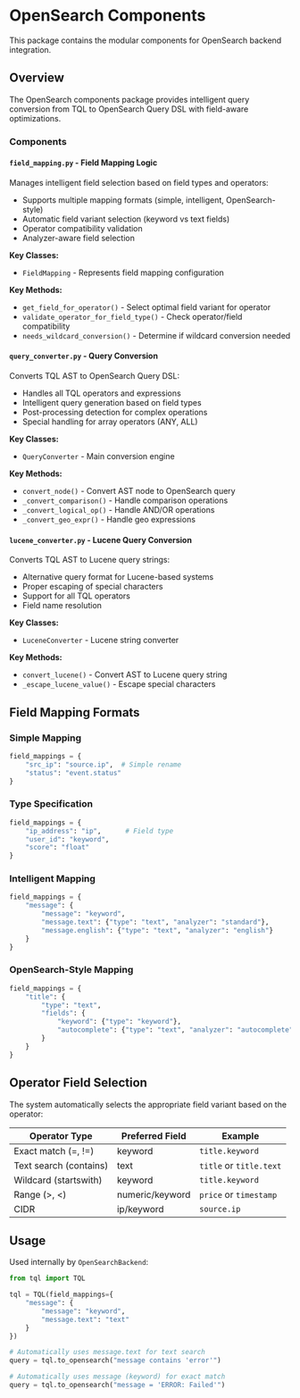 # OpenSearch Components

This package contains the modular components for OpenSearch backend integration.

## Overview

The OpenSearch components package provides intelligent query conversion from TQL to OpenSearch Query DSL with field-aware optimizations.

### Components

#### `field_mapping.py` - Field Mapping Logic
Manages intelligent field selection based on field types and operators:
- Supports multiple mapping formats (simple, intelligent, OpenSearch-style)
- Automatic field variant selection (keyword vs text fields)
- Operator compatibility validation
- Analyzer-aware field selection

**Key Classes:**
- `FieldMapping` - Represents field mapping configuration

**Key Methods:**
- `get_field_for_operator()` - Select optimal field variant for operator
- `validate_operator_for_field_type()` - Check operator/field compatibility
- `needs_wildcard_conversion()` - Determine if wildcard conversion needed

#### `query_converter.py` - Query Conversion
Converts TQL AST to OpenSearch Query DSL:
- Handles all TQL operators and expressions
- Intelligent query generation based on field types
- Post-processing detection for complex operations
- Special handling for array operators (ANY, ALL)

**Key Classes:**
- `QueryConverter` - Main conversion engine

**Key Methods:**
- `convert_node()` - Convert AST node to OpenSearch query
- `_convert_comparison()` - Handle comparison operations
- `_convert_logical_op()` - Handle AND/OR operations
- `_convert_geo_expr()` - Handle geo expressions

#### `lucene_converter.py` - Lucene Query Conversion
Converts TQL AST to Lucene query strings:
- Alternative query format for Lucene-based systems
- Proper escaping of special characters
- Support for all TQL operators
- Field name resolution

**Key Classes:**
- `LuceneConverter` - Lucene string converter

**Key Methods:**
- `convert_lucene()` - Convert AST to Lucene query string
- `_escape_lucene_value()` - Escape special characters

## Field Mapping Formats

### Simple Mapping
```python
field_mappings = {
    "src_ip": "source.ip",  # Simple rename
    "status": "event.status"
}
```

### Type Specification
```python
field_mappings = {
    "ip_address": "ip",      # Field type
    "user_id": "keyword",
    "score": "float"
}
```

### Intelligent Mapping
```python
field_mappings = {
    "message": {
        "message": "keyword",
        "message.text": {"type": "text", "analyzer": "standard"},
        "message.english": {"type": "text", "analyzer": "english"}
    }
}
```

### OpenSearch-Style Mapping
```python
field_mappings = {
    "title": {
        "type": "text",
        "fields": {
            "keyword": {"type": "keyword"},
            "autocomplete": {"type": "text", "analyzer": "autocomplete"}
        }
    }
}
```

## Operator Field Selection

The system automatically selects the appropriate field variant based on the operator:

| Operator Type | Preferred Field | Example |
|--------------|-----------------|---------|
| Exact match (=, !=) | keyword | `title.keyword` |
| Text search (contains) | text | `title` or `title.text` |
| Wildcard (startswith) | keyword | `title.keyword` |
| Range (>, <) | numeric/keyword | `price` or `timestamp` |
| CIDR | ip/keyword | `source.ip` |

## Usage

Used internally by `OpenSearchBackend`:

```python
from tql import TQL

tql = TQL(field_mappings={
    "message": {
        "message": "keyword",
        "message.text": "text"
    }
})

# Automatically uses message.text for text search
query = tql.to_opensearch("message contains 'error'")

# Automatically uses message (keyword) for exact match
query = tql.to_opensearch("message = 'ERROR: Failed'")
```